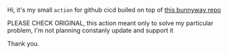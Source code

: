Hi, it's my small `action` for github cicd builed on top of [this bunnyway repo](https://github.com/BunnyWay/actions/tree/main)

PLEASE CHECK ORIGINAL, this action meant only to solve my particular problem, I'm not planning constanly update and support it

Thank you.
